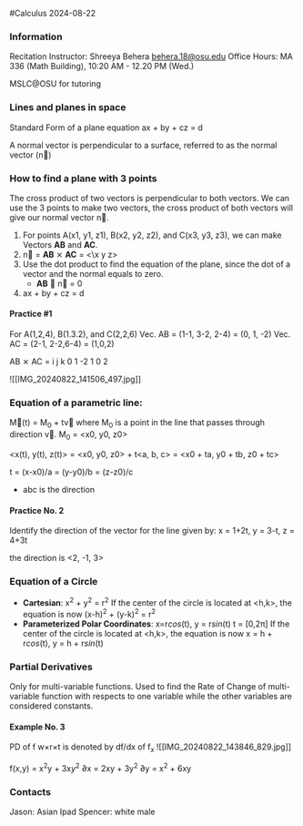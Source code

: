 #Calculus 2024-08-22

### Information
Recitation Instructor: Shreeya Behera
behera.18@osu.edu
Office Hours: MA 336 (Math Building), 10:20 AM - 12.20 PM (Wed.)


MSLC@OSU for tutoring


### Lines and planes in space
Standard Form of a plane equation
ax + by + cz = d

A normal vector is perpendicular to a surface, referred to as the normal vector (n⃗)

### How to find a plane with 3 points
The cross product of two vectors is perpendicular to both vectors. We can use the 3 points to make two vectors, the cross product of both vectors will give our normal vector n⃗.

1) For points A(x1, y1, z1), B(x2, y2, z2), and C(x3, y3, z3), we can make Vectors **AB** and **AC**.
2) n⃗ = **AB** ⨯ **AC** = <\x y z>
3) Use the dot product to find the equation of the plane, since the dot of a vector and the normal equals to zero.
   * **AB** ⨯ n⃗ = 0
4) ax + by + cz = d

#### Practice #1
For A(1,2,4), B(1.3.2), and C(2,2,6)
Vec. AB = (1-1, 3-2, 2-4) = (0, 1, -2)
Vec. AC = (2-1, 2-2,6-4) = (1,0,2)

AB ⨯ AC = 
i   j   k
0 1 -2
1 0   2

![[IMG_20240822_141506_497.jpg]]


### Equation of a parametric line:
M⃗(t) = M$_0$ + tv⃗ where M$_0$ is a point in the line that passes through direction v⃗.
M$_0$ = \<x0, y0, z0>

\<x(t), y(t), z(t)> = \<x0, y0, z0> + t<a, b, c>
				= \<x0 + ta, y0 + tb, z0 + tc>

t = (x-x0)/a = (y-y0)/b = (z-z0)/c

- abc is the direction
#### Practice No. 2
Identify the direction of the vector for the line given by:
x = 1+2t, y = 3-t, z = 4+3t

the direction is \<2, -1, 3>

### Equation of a Circle
- **Cartesian**:
  x$^2$ + y$^2$ = r$^2$ 
  If the center of the circle is located at \<h,k>, the equation is now (x-h)$^2$ + (y-k)$^2$ = r$^2$
- **Parameterized Polar Coordinates**:
  x=r*cos*(t), y = r*sin*(t)
  t = \[0,2π]
  If the center of the circle is located at \<h,k>, the equation is now x = h + r*cos*(t), y = h + r*sin*(t)
### Partial Derivatives
Only for multi-variable functions. Used to find the Rate of Change of multi-variable function with respects to one variable while the other variables are considered constants.

#### Example No. 3
PD of f w×r×t is denoted by df/dx of f$_x$
![[IMG_20240822_143846_829.jpg]]


f(x,y) = x$^2$y + 3x$y^2$
∂x = 2xy + 3y$^2$
∂y = x$^2$ + 6xy







### Contacts
Jason: Asian Ipad
Spencer: white male